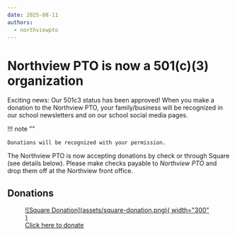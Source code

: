 ```yaml
---
date: 2025-08-11
authors:
  - northviewpto
---
```


# Northview PTO is now a 501(c)(3) organization

Exciting news: Our 501c3 status has been approved! When you make a donation to the Northview PTO, your family/business
will be recognized in our school newsletters and on our school social media pages.

!!! note ""

    Donations will be recognized with your permission.

The Northview PTO is now accepting donations by check or through Square (see details below). Please make checks payable to *Northview PTO* and drop them off at the Northview front office.

## Donations

<figure markdown="span">
  <a href="https://square.link/u/vAIrUPht">
    ![Square Donation](assets/square-donation.png){ width="300" }
    <figcaption>Click here to donate</figcaption>
  </a>
</figure>
